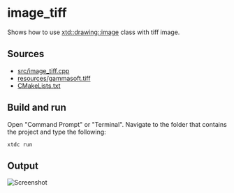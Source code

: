 # image_tiff

Shows how to use [xtd::drawing::image](https://gammasoft71.github.io/xtd/reference_guides/latest/classxtd_1_1drawing_1_1image.html) class with tiff image.

## Sources

* [src/image_tiff.cpp](src/image_tiff.cpp)
* [resources/gammasoft.tiff](resources/gammasoft.tiff)
* [CMakeLists.txt](CMakeLists.txt)

## Build and run

Open "Command Prompt" or "Terminal". Navigate to the folder that contains the project and type the following:

```shell
xtdc run
```

## Output

![Screenshot](../../../../docs/pictures/examples/image_tiff.png)
